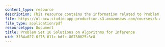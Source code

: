 ```yaml
---
content_type: resource
description: This resource contains the information related to Problem Set 10 Solutions.
file: https://ol-ocw-studio-app-production.s3.amazonaws.com/courses/6-438-algorithms-for-inference-fall-2014/3134a0276f75011cbdfc80730025c3c8_MIT6_438F14_ps10_sol.pdf
file_type: application/pdf
resourcetype: Document
title: Problem Set 10 Solutions on Algorithms for Inference
uid: 3134a027-6f75-011c-bdfc-80730025c3c8
---
```

